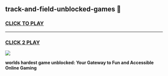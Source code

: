 
## track-and-field-unblocked-games 👋
<h3>
<a href="https://premium.freeplayer.one?title=track-and-field-unblocked-games&ref=14F">CLICK TO PLAY</a></h3>
<hr>

<h3>
<a href="https://premium.freeplayer.one?title=track-and-field-unblocked-games&ref=14F">CLICK 2 PLAY</a>
  
</h3>

<a href="https://premium.freeplayer.one?title=track-and-field-unblocked-games&ref=12F/"><img src="https://clearcache.store/games.png"></a>


**worlds hardest game unblocked: Your Gateway to Fun and Accessible Online Gaming**
